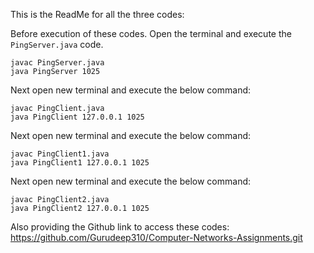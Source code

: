 This is the ReadMe for all the three codes:

Before execution of these codes. Open the terminal and execute the `PingServer.java` code.
```
javac PingServer.java
java PingServer 1025
```

Next open new terminal and execute the below command:
```
javac PingClient.java
java PingClient 127.0.0.1 1025
```

Next open new terminal and execute the below command:
```
javac PingClient1.java
java PingClient1 127.0.0.1 1025
```

Next open new terminal and execute the below command:
```
javac PingClient2.java
java PingClient2 127.0.0.1 1025
```
Also providing the Github link to access these codes:
https://github.com/Gurudeep310/Computer-Networks-Assignments.git